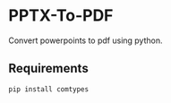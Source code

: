 # PPTX-To-PDF
Convert powerpoints to pdf using python. 


## Requirements

~~~
pip install comtypes
~~~

